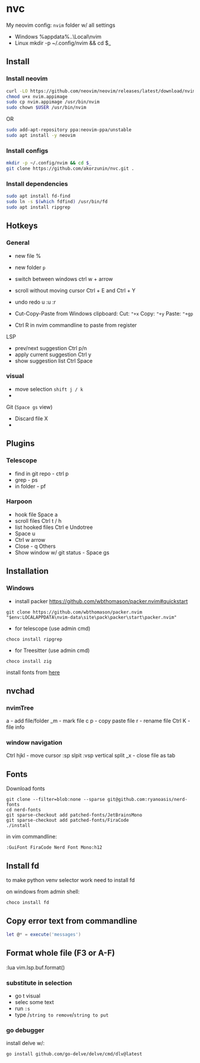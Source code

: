 # nvc

My neovim config:
`nvim` folder w/ all settings

- Windows
    %appdata%\..\Local\nvim
- Linux
    mkdir -p ~/.config/nvim && cd $_

## Install

### Install neovim

```bash
curl -LO https://github.com/neovim/neovim/releases/latest/download/nvim.appimage
chmod u+x nvim.appimage
sudo cp nvim.appimage /usr/bin/nvim 
sudo chown $USER /usr/bin/nvim
```

OR

```bash 
sudo add-apt-repository ppa:neovim-ppa/unstable
sudo apt install -y neovim
```

### Install configs

```bash
mkdir -p ~/.config/nvim && cd $_
git clone https://github.com/akorzunin/nvc.git .
```

### Install dependencies

```bash
sudo apt install fd-find
sudo ln -s $(which fdfind) /usr/bin/fd
sudo apt install ripgrep
```

## Hotkeys

### General

- new file %
- new folder `p`
- switch between windows ctrl w + arrow
- scroll without moving cursor Ctrl + E and Ctrl + Y
- undo redo u :u :r
- Cut-Copy-Paste from Windows clipboard:
 Cut: `"+x`
 Copy: `"+y`
 Paste: `"+gp`

- Ctrl R in nvim commandline to paste from register

LSP

- prev/next suggestion Ctrl p/n
- apply current suggestion Ctrl y
- show suggestion list Ctrl Space

### visual

- move selection `shift j / k`
-

Git (`Space gs` view)

- Discard file X
-

## Plugins

### Telescope

- find in git repo - ctrl p
- grep - ps
- in folder - pf

### Harpoon

- hook file Space a
- scroll files Ctrl t / h
- list hooked files Ctrl e
Undotree
- Space u
- Ctrl w arrow
- Close - q
Others
- Show window w/ git status - Space gs

## Installation

### Windows

- install packer
<https://github.com/wbthomason/packer.nvim#quickstart>

```
git clone https://github.com/wbthomason/packer.nvim "$env:LOCALAPPDATA\nvim-data\site\pack\packer\start\packer.nvim"
```

- for telescope (use admin cmd)

```
choco install ripgrep
```

- for Treesitter (use admin cmd)

```
choco install zig
```

install fonts from [here](https://www.nerdfonts.com/font-downloadshttps://www.nerdfonts.com/font-downloads)

## nvchad

### nvimTree

a - add file/folder
_m - mark file
c p - copy paste file
r - rename file
Ctrl K - file info

### window navigation

Ctrl hjkl - move cursor
:sp slpit
:vsp vertical split
_x - close file as tab

## Fonts

Download fonts

    git clone --filter=blob:none --sparse git@github.com:ryanoasis/nerd-fonts
    cd nerd-fonts
    git sparse-checkout add patched-fonts/JetBrainsMono
    git sparse-checkout add patched-fonts/FiraCode
    ./install

in vim commandline:

    :GuiFont FiraCode Nerd Font Mono:h12


## Install fd

to make python venv selector work need to install fd

on windows from admin shell: 
```
choco install fd
```

## Copy error text from commandline

```lua
let @* = execute('messages')
```

## Format whole file (F3 or A-F)

   :lua vim.lsp.buf.format()

### substitute in selection

- go t visual
- selec some text
- run `:s`
- type /`string to remove`/`string to put`


### go debugger
install delve w/:

    go install github.com/go-delve/delve/cmd/dlv@latest
